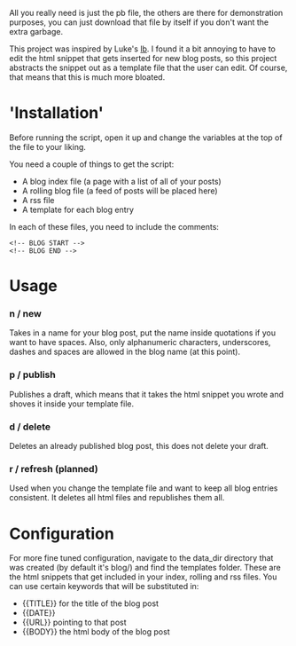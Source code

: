 All you really need is just the pb file, the others are there for demonstration purposes, you can just download that file by itself if you don't want the extra garbage.

This project was inspired by Luke's [lb](https://github.com/LukeSmithxyz/lb). I found it a bit annoying to have to edit the html snippet that gets inserted for new blog posts, so this project abstracts the snippet out as a template file that the user can edit. Of course, that means that this is much more bloated.

# 'Installation'
Before running the script, open it up and change the variables at the top of the file to your liking.

You need a couple of things to get the script:
- A blog index file (a page with a list of all of your posts)
- A rolling blog file (a feed of posts will be placed here)
- A rss file
- A template for each blog entry

In each of these files, you need to include the comments:
```
<!-- BLOG START -->
<!-- BLOG END -->
```

# Usage
### n / new
Takes in a name for your blog post, put the name inside quotations if you want to have spaces. Also, only alphanumeric characters, underscores, dashes and spaces are allowed in the blog name (at this point).

### p / publish
Publishes a draft, which means that it takes the html snippet you wrote and shoves it inside your template file.

### d / delete
Deletes an already published blog post, this does not delete your draft.

### r / refresh (planned)
Used when you change the template file and want to keep all blog entries consistent. It deletes all html files and republishes them all.

# Configuration
For more fine tuned configuration, navigate to the data\_dir directory that was created (by default it's blog/) and find the templates folder.
These are the html snippets that get included in your index, rolling and rss files.
You can use certain keywords that will be substituted in:
- {{TITLE}} for the title of the blog post
- {{DATE}}
- {{URL}} pointing to that post
- {{BODY}} the html body of the blog post
